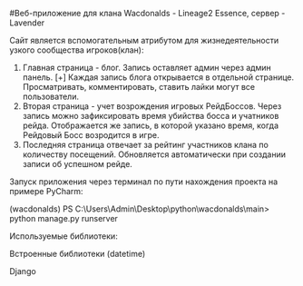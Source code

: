 #Веб-приложение для клана Wacdonalds - Lineage2 Essence, сервер - Lavender
 
Сайт является вспомогательным атрибутом для жизнедеятельности узкого сообщества игроков(клан):
1. Главная страница - блог. Запись оставляет админ через админ панель. 
   [+] Каждая запись блога открывается в отдельной странице. Просматривать, комментировать, ставить лайки могут все пользователи.
2. Вторая страница - учет возрождения игровых РейдБоссов. Через запись можно зафиксировать время убийства босса и учатников рейда. Отображается же запись, в которой указано время, когда Рейдовый Босс возродится в игре.
3. Последняя страница отвечает за рейтинг участников клана по количеству посещений. Обновляется автоматически при создании записи об успешном рейде.

Запуск приложения через терминал по пути нахождения проекта на примере PyCharm:

(wacdonalds) PS C:\Users\Admin\Desktop\python\wacdonalds\main> python manage.py runserver

Используемые библиотеки:

Встроенные библиотеки (datetime)

Django
